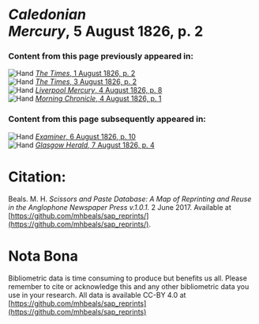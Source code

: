 # *Caledonian Mercury*, 5 August 1826, p. 2  
  
### Content from this page previously appeared in:  
![Hand](http://scissorsandpaste.net/wp-content/uploads/2017/06/smallhandpointer.png) [*The Times*, 1 August 1826, p. 2](https://mhbeals.github.io/sap_html/The-Times/The-Times-1-August-1826-p-2)  
![Hand](http://scissorsandpaste.net/wp-content/uploads/2017/06/smallhandpointer.png) [*The Times*, 3 August 1826, p. 2](https://mhbeals.github.io/sap_html/The-Times/The-Times-3-August-1826-p-2)  
![Hand](http://scissorsandpaste.net/wp-content/uploads/2017/06/smallhandpointer.png) [*Liverpool Mercury*, 4 August 1826, p. 8](https://mhbeals.github.io/sap_html/Liverpool-Mercury/Liverpool-Mercury-4-August-1826-p-8)  
![Hand](http://scissorsandpaste.net/wp-content/uploads/2017/06/smallhandpointer.png) [*Morning Chronicle*, 4 August 1826, p. 1](https://mhbeals.github.io/sap_html/Morning-Chronicle/Morning-Chronicle-4-August-1826-p-1)  
  
### Content from this page subsequently appeared in:  
![Hand](http://scissorsandpaste.net/wp-content/uploads/2017/06/smallhandpointer.png) [*Examiner*, 6 August 1826, p. 10](https://mhbeals.github.io/sap_html/Examiner/Examiner-6-August-1826-p-10)  
![Hand](http://scissorsandpaste.net/wp-content/uploads/2017/06/smallhandpointer.png) [*Glasgow Herald*, 7 August 1826, p. 4](https://mhbeals.github.io/sap_html/Glasgow-Herald/Glasgow-Herald-7-August-1826-p-4)  


# Citation: 

Beals. M. H. *Scissors and Paste Database: A Map of Reprinting and Reuse in the Anglophone Newspaper Press v.1.0.1.* 2 June 2017. Available at [https://github.com/mhbeals/sap_reprints/](https://github.com/mhbeals/sap_reprints/). 

# Nota Bona

Bibliometric data is time consuming to produce but benefits us all. Please remember to cite or acknowledge this and any other bibliometric data you use in your research. All data is available CC-BY 4.0 at [https://github.com/mhbeals/sap_reprints](https://github.com/mhbeals/sap_reprints)